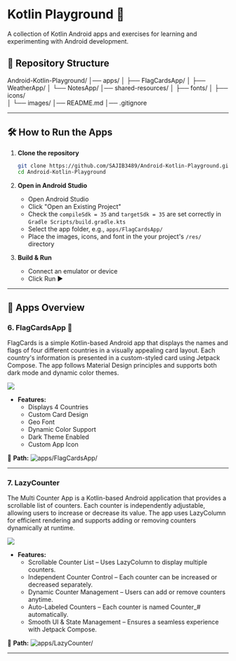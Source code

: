 # Kotlin Playground 🚀  
A collection of Kotlin Android apps and exercises for learning and experimenting with Android development.

## 📂 Repository Structure  

Android-Kotlin-Playground/
│── apps/
│ ├── FlagCardsApp/
│ ├── WeatherApp/
│ └── NotesApp/
│── shared-resources/
│   ├── fonts/
│   ├── icons/  
│   └── images/
│── README.md
│── .gitignore 

---

## 🛠️ How to Run the Apps  

1. **Clone the repository**  
   ```sh
   git clone https://github.com/SAJIB3489/Android-Kotlin-Playground.git
   cd Android-Kotlin-Playground

2. **Open in Android Studio**

   - Open Android Studio
   - Click "Open an Existing Project"
   - Check the ``compileSdk = 35`` and ``targetSdk = 35`` are set correctly in ``Gradle Scripts/build.gradle.kts``
   - Select the app folder, e.g., ``apps/FlagCardsApp/``
   - Place the images, icons, and font in the your project's ``/res/`` directory

3. **Build & Run**

   - Connect an emulator or device
   - Click Run ▶️


---


## 📱 Apps Overview  

### 6. FlagCardsApp  🏁
FlagCards is a simple Kotlin-based Android app that displays the names and flags of four different countries in a visually appealing card layout. Each country's information is presented in a custom-styled card using Jetpack Compose. The app follows Material Design principles and supports both dark mode and dynamic color themes.

<kbd>
  <img src="/apps/FlagCardsApp/app-overview.png">
</kbd>


- **Features:**  
  - Displays 4 Countries
  - Custom Card Design
  - Geo Font
  - Dynamic Color Support
  - Dark Theme Enabled
  - Custom App Icon

📂 **Path:** ![apps/FlagCardsApp/](apps/FlagCardsApp/) 

---

### 7. LazyCounter
The Multi Counter App is a Kotlin-based Android application that provides a scrollable list of counters. Each counter is independently adjustable, allowing users to increase or decrease its value. The app uses LazyColumn for efficient rendering and supports adding or removing counters dynamically at runtime.

<kbd>
  <img src="/apps/LazyCounter/app-overview.png">
</kbd>


- **Features:**  
  - Scrollable Counter List – Uses LazyColumn to display multiple counters.
  - Independent Counter Control – Each counter can be increased or decreased separately.
  - Dynamic Counter Management – Users can add or remove counters anytime.
  - Auto-Labeled Counters – Each counter is named Counter_# automatically.
  - Smooth UI & State Management – Ensures a seamless experience with Jetpack Compose.

📂 **Path:** ![apps/LazyCounter/](apps/LazyCounter/) 

---

